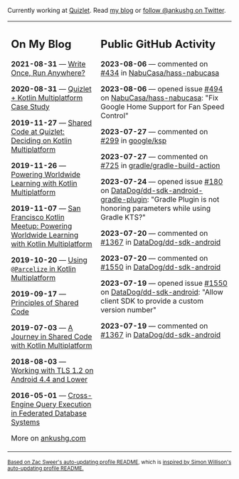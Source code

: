 Currently working at [Quizlet](https://quizlet.com/). Read [my blog](https://ankushg.com/) or [follow @ankushg on Twitter](https://twitter.com/ankushg).

<table><tr><td valign="top" width="40%">

## On My Blog
<!-- blog starts -->
**2021-08-31** — [Write Once, Run Anywhere?](https://ankushg.com/posts/write-once-run-anywhere-increment/)

**2020-08-31** — [Quizlet + Kotlin Multiplatform Case Study](https://ankushg.com/posts/quizlet-kotlin-multiplatform-case-study/)

**2019-11-27** — [Shared Code at Quizlet: Deciding on Kotlin Multiplatform](https://ankushg.com/posts/shared-code-kotlin-multiplatform/)

**2019-11-26** — [Powering Worldwide Learning with Kotlin Multiplatform](https://ankushg.com/speaking/droidcon-sf-2019)

**2019-11-07** — [San Francisco Kotlin Meetup: Powering Worldwide Learning with Kotlin Multiplatform](https://ankushg.com/speaking/sf-kotlin-meetup-2019)

**2019-10-20** — [Using `@Parcelize` in Kotlin Multiplatform](https://ankushg.com/posts/multiplatform-parcelize/)

**2019-09-17** — [Principles of Shared Code](https://ankushg.com/speaking/denver-startup-week-2019)

**2019-07-03** — [A Journey in Shared Code with Kotlin Multiplatform](https://ankushg.com/speaking/droidcon-berlin-2019)

**2018-08-03** — [Working with TLS 1.2 on Android 4.4 and Lower](https://ankushg.com/posts/tls-1.2-on-android/)

**2016-05-01** — [Cross-Engine Query Execution in Federated Database Systems](https://ankushg.com/projects/thesis)
<!-- blog ends -->
More on [ankushg.com](https://ankushg.com/)
</td><td valign="top" width="60%">

## Public GitHub Activity
<!-- githubActivity starts -->
**2023-08-06** — commented on [#434](https://github.com/NabuCasa/hass-nabucasa/issues/434#issuecomment-1666935900) in [NabuCasa/hass-nabucasa](https://api.github.com/repos/NabuCasa/hass-nabucasa)

**2023-08-06** — opened issue [#494](https://github.com/NabuCasa/hass-nabucasa/issues/494) on [NabuCasa/hass-nabucasa](https://api.github.com/repos/NabuCasa/hass-nabucasa): "Fix Google Home Support for Fan Speed Control"

**2023-07-27** — commented on [#299](https://github.com/google/ksp/issues/299#issuecomment-1654564076) in [google/ksp](https://api.github.com/repos/google/ksp)

**2023-07-27** — commented on [#725](https://github.com/gradle/gradle-build-action/issues/725#issuecomment-1654478584) in [gradle/gradle-build-action](https://api.github.com/repos/gradle/gradle-build-action)

**2023-07-24** — opened issue [#180](https://github.com/DataDog/dd-sdk-android-gradle-plugin/issues/180) on [DataDog/dd-sdk-android-gradle-plugin](https://api.github.com/repos/DataDog/dd-sdk-android-gradle-plugin): "Gradle Plugin is not honoring parameters while using Gradle KTS?"

**2023-07-20** — commented on [#1367](https://github.com/DataDog/dd-sdk-android/issues/1367#issuecomment-1644504741) in [DataDog/dd-sdk-android](https://api.github.com/repos/DataDog/dd-sdk-android)

**2023-07-20** — commented on [#1550](https://github.com/DataDog/dd-sdk-android/issues/1550#issuecomment-1644503665) in [DataDog/dd-sdk-android](https://api.github.com/repos/DataDog/dd-sdk-android)

**2023-07-19** — opened issue [#1550](https://github.com/DataDog/dd-sdk-android/issues/1550) on [DataDog/dd-sdk-android](https://api.github.com/repos/DataDog/dd-sdk-android): "Allow client SDK to provide a custom version number"

**2023-07-19** — commented on [#1367](https://github.com/DataDog/dd-sdk-android/issues/1367#issuecomment-1642874647) in [DataDog/dd-sdk-android](https://api.github.com/repos/DataDog/dd-sdk-android)
<!-- githubActivity ends -->
</td></tr></table>

<sub><a href="https://github.com/ZacSweers/ZacSweers">Based on Zac Sweer's auto-updating profile README</a>, which is <a href="https://simonwillison.net/2020/Jul/10/self-updating-profile-readme/">inspired by Simon Willison's auto-updating profile README.</a></sub>